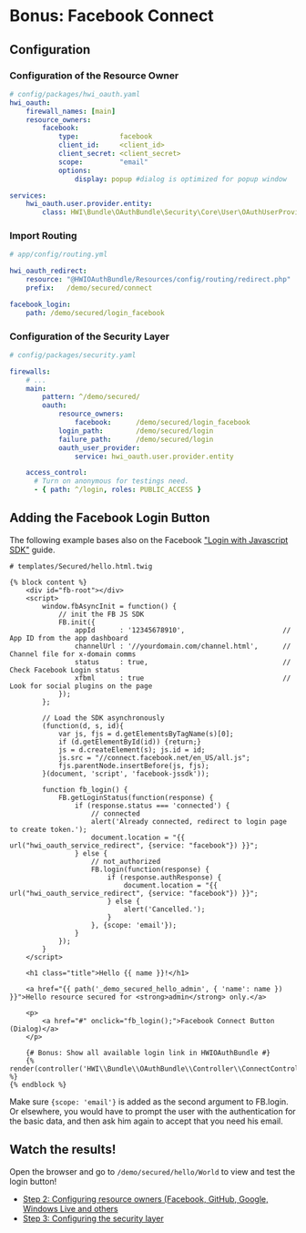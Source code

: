 Bonus: Facebook Connect
=======================

## Configuration

### Configuration of the Resource Owner

```yaml
# config/packages/hwi_oauth.yaml
hwi_oauth:
    firewall_names: [main]
    resource_owners:
        facebook:
            type:          facebook
            client_id:     <client_id>
            client_secret: <client_secret>
            scope:         "email"
            options:
                display: popup #dialog is optimized for popup window

services:
    hwi_oauth.user.provider.entity:
        class: HWI\Bundle\OAuthBundle\Security\Core\User\OAuthUserProvider
```

### Import Routing

```yaml
# app/config/routing.yml

hwi_oauth_redirect:
    resource: "@HWIOAuthBundle/Resources/config/routing/redirect.php"
    prefix:   /demo/secured/connect

facebook_login:
    path: /demo/secured/login_facebook
```

### Configuration of the Security Layer

```yaml
# config/packages/security.yaml

firewalls:
    # ...
    main:
        pattern: ^/demo/secured/
        oauth:
            resource_owners:
                facebook:      /demo/secured/login_facebook
            login_path:        /demo/secured/login
            failure_path:      /demo/secured/login
            oauth_user_provider:
                service: hwi_oauth.user.provider.entity

    access_control:
      # Turn on anonymous for testings need.
      - { path: ^/login, roles: PUBLIC_ACCESS }
```

## Adding the Facebook Login Button

The following example bases also on the Facebook ["Login with Javascript SDK"](https://developers.facebook.com/docs/howtos/login/getting-started/) guide.

```jinja
# templates/Secured/hello.html.twig

{% block content %}
    <div id="fb-root"></div>
    <script>
        window.fbAsyncInit = function() {
            // init the FB JS SDK
            FB.init({
                appId      : '12345678910',                        // App ID from the app dashboard
                channelUrl : '//yourdomain.com/channel.html',      // Channel file for x-domain comms
                status     : true,                                 // Check Facebook Login status
                xfbml      : true                                  // Look for social plugins on the page
            });
        };

        // Load the SDK asynchronously
        (function(d, s, id){
            var js, fjs = d.getElementsByTagName(s)[0];
            if (d.getElementById(id)) {return;}
            js = d.createElement(s); js.id = id;
            js.src = "//connect.facebook.net/en_US/all.js";
            fjs.parentNode.insertBefore(js, fjs);
        }(document, 'script', 'facebook-jssdk'));

        function fb_login() {
            FB.getLoginStatus(function(response) {
                if (response.status === 'connected') {
                    // connected
                    alert('Already connected, redirect to login page to create token.');
                    document.location = "{{ url("hwi_oauth_service_redirect", {service: "facebook"}) }}";
                } else {
                    // not_authorized
                    FB.login(function(response) {
                        if (response.authResponse) {
                            document.location = "{{ url("hwi_oauth_service_redirect", {service: "facebook"}) }}";
                        } else {
                            alert('Cancelled.');
                        }
                    }, {scope: 'email'});
                }
            });
        }
    </script>

    <h1 class="title">Hello {{ name }}!</h1>

    <a href="{{ path('_demo_secured_hello_admin', { 'name': name }) }}">Hello resource secured for <strong>admin</strong> only.</a>

    <p>
        <a href="#" onclick="fb_login();">Facebook Connect Button (Dialog)</a>
    </p>

    {# Bonus: Show all available login link in HWIOAuthBundle #}
    {% render(controller('HWI\\Bundle\\OAuthBundle\\Controller\\ConnectController::connectAction')) %}
{% endblock %}
```

Make sure `{scope: 'email'}` is added as the second argument to FB.login. Or elsewhere, you would have to prompt the user with the authentication for the basic data, and then ask him again to accept that you need his email.

## Watch the results!

Open the browser and go to `/demo/secured/hello/World` to view and test the login button!

- [Step 2: Configuring resource owners (Facebook, GitHub, Google, Windows Live and others](../2-configuring_resource_owners.md)
- [Step 3: Configuring the security layer](../3-configuring_the_security_layer.md)
